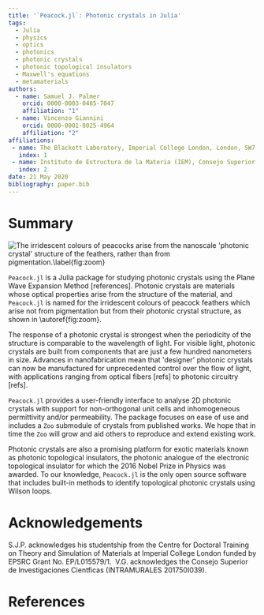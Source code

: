 ```yaml
---
title: '`Peacock.jl`: Photonic crystals in Julia'
tags:
  - Julia
  - physics
  - optics
  - photonics
  - photonic crystals
  - photonic topological insulators
  - Maxwell's equations
  - metamaterials
authors:
  - name: Samuel J. Palmer
    orcid: 0000-0003-0485-7047
    affiliation: "1"
  - name: Vincenzo Giannini
    orcid: 0000-0001-8025-4964
    affiliation: "2"
affiliations:
 - name: The Blackett Laboratory, Imperial College London, London, SW7 2AZ, UK
   index: 1
 - name: Instituto de Estructura de la Materia (IEM), Consejo Superior de Investigaciones Científicas (CSIC), Serrano 121, 28006, Madrid, Spain
   index: 2
date: 21 May 2020
bibliography: paper.bib
---
```


# Summary

![The irridescent colours of peacocks arise from the nanoscale 'photonic
crystal' structure of the feathers, rather than from
pigmentation.\label{fig:zoom}](../zoom.png)

`Peacock.jl` is a Julia package for studying photonic crystals using the Plane
Wave Expansion Method [references].
Photonic crystals are materials whose optical properties arise from the
structure of the material, and `Peacock.jl` is named for the irridescent colours of
peacock feathers which arise not from pigmentation but from their photonic
crystal structure, as shown in \autoref{fig:zoom}.

The response of a photonic crystal is strongest
when the periodicity of the structure is comparable to the wavelength of light.
For visible light, photonic crystals are built from components that are just a
few hundred nanometers in size. Advances in nanofabrication mean that 'designer'
photonic crystals can now be manufactured for unprecedented control over the
flow of light, with applications ranging from optical fibers [refs] to photonic
circuitry [refs].

`Peacock.jl` provides a user-friendly interface to analyse 2D photonic crystals
with support for non-orthogonal unit cells and inhomogeneous permittivity and/or
permeability. The package focuses on ease of use and includes a `Zoo` submodule
of crystals from published works. We hope that in time the `Zoo` will grow and
aid others to reproduce and extend existing work.

Photonic crystals are also a promising platform for exotic materials known as
photonic topological insulators, the photonic analogue of the electronic
topological insulator for which the 2016 Nobel Prize in Physics was awarded.
To our knowledge, `Peacock.jl` is the only open source software that includes
built-in methods to identify topological photonic crystals using Wilson loops.

# Acknowledgements

S.J.P. acknowledges his studentship from the Centre for Doctoral Training on
Theory and Simulation of Materials at Imperial College London funded
by EPSRC Grant No. EP/L015579/1.
​
V.G. acknowledges the Consejo Superior de Investigaciones Cientficas
(INTRAMURALES 201750I039).

# References